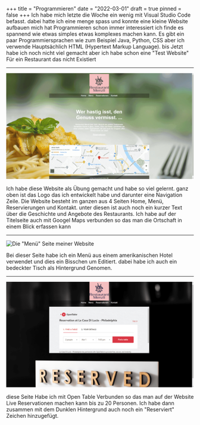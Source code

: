 +++
title = "Programmieren"
date = "2022-03-01"
draft = true
pinned = false
+++
Ich habe mich letzte die Woche ein wenig mit Visual Studio Code befasst. dabei hatte ich eine menge spass und konnte eine kleine Website aufbauen  mich hat Programmieren schon immer interessiert ich finde es spannend wie etwas simples etwas komplexes machen kann. Es gibt ein paar Programmiersprachen wie zum Beispiel Java, Python, CSS aber ich verwende Hauptsächlich HTML (Hypertext Markup Language). bis Jetzt habe ich noch nicht viel gemacht aber ich habe schon eine "Test Website" Für ein Restaurant das nicht Existiert

- - -

![](restaurant-menzli-brave-01.03.2022-09_40_32.png "Die Titelseite der Website ")

Ich habe diese Website als Übung gemacht und habe so viel gelernt. ganz oben ist das Logo das ich entwickelt habe und darunter eine Navigation Zeile. Die Website besteht im ganzen aus 4 Seiten Home, Menü, Reservierungen und Kontakt. unter diesen ist auch noch ein kurzer Text über die Geschichte und Angebote des Restaurants. Ich habe auf der Titelseite auch mit Googel Maps verbunden so das man die Ortschaft in einem Blick erfassen kann

- - -

![](restaurant-menzli-brave-01.03.2022-09_34_06.png "Die \"Menü\" Seite meiner Website ")

Bei dieser Seite habe ich ein Menü aus einem amerikanischen Hotel verwendet und dies ein Bisschen um Editiert. dabei habe ich auch ein bedeckter Tisch als Hintergrund Genomen.

- - -

![](restaurant-menzli-brave-01.03.2022-09_34_18.png "Die Seite für Reservationen ")

diese Seite Habe ich mit Open Table Verbunden so das man auf der Website Live Reservationen machen kann bis zu 20 Personen. Ich habe dann zusammen mit dem Dunklen Hintergrund auch noch ein "Reserviert" Zeichen hinzugefügt.
